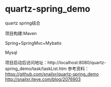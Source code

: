 quartz-spring_demo
==================

quartz spring结合

项目构建:Maven

Spring+SpringMvc+Mybatis

Mysql

项目启动后访问地址：http://localhost:8080/quartz-spring_demo/task/taskList.htm
参考资料：
https://github.com/snailxr/quartz-spring_demo
http://snailxr.iteye.com/blog/2076903
